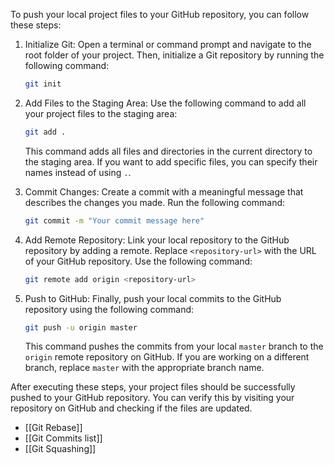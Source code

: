 To push your local project files to your GitHub repository, you can follow these steps:

1. Initialize Git:
   Open a terminal or command prompt and navigate to the root folder of your project. Then, initialize a Git repository by running the following command:

   ```bash
   git init
   ```

2. Add Files to the Staging Area:
   Use the following command to add all your project files to the staging area:

   ```bash
   git add .
   ```

   This command adds all files and directories in the current directory to the staging area. If you want to add specific files, you can specify their names instead of using `.`.

3. Commit Changes:
   Create a commit with a meaningful message that describes the changes you made. Run the following command:

   ```bash
   git commit -m "Your commit message here"
   ```

4. Add Remote Repository:
   Link your local repository to the GitHub repository by adding a remote. Replace `<repository-url>` with the URL of your GitHub repository. Use the following command:

   ```bash
   git remote add origin <repository-url>
   ```

5. Push to GitHub:
   Finally, push your local commits to the GitHub repository using the following command:

   ```bash
   git push -u origin master
   ```

   This command pushes the commits from your local `master` branch to the `origin` remote repository on GitHub. If you are working on a different branch, replace `master` with the appropriate branch name.

After executing these steps, your project files should be successfully pushed to your GitHub repository. You can verify this by visiting your repository on GitHub and checking if the files are updated.
- [[Git Rebase]]
- [[Git Commits list]]
- [[Git Squashing]]



